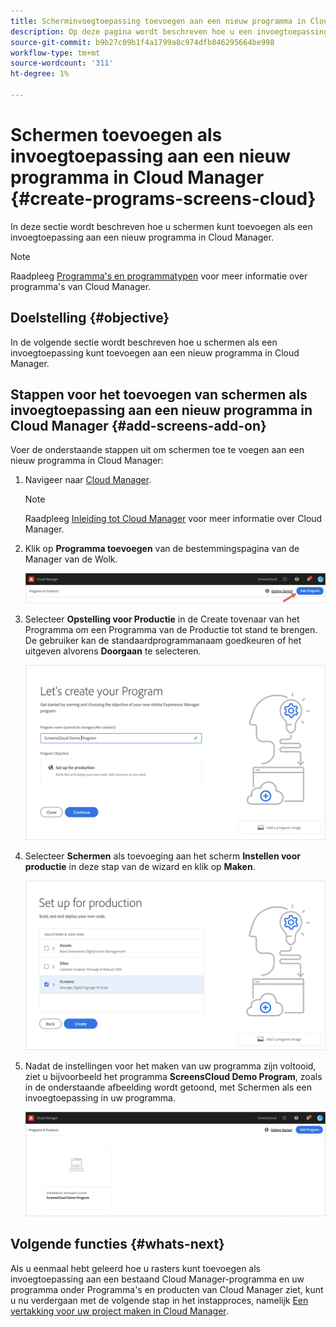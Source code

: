 ```yaml
---
title: Scherminvoegtoepassing toevoegen aan een nieuw programma in Cloud Manager
description: Op deze pagina wordt beschreven hoe u een invoegtoepassing voor schermen als Cloud Service toevoegt aan een nieuw programma in Cloud Manager for Screens.
source-git-commit: b9b27c09b1f4a1799a8c974dfb846295664be998
workflow-type: tm+mt
source-wordcount: '311'
ht-degree: 1%

---
```



# Schermen toevoegen als invoegtoepassing aan een nieuw programma in Cloud Manager {#create-programs-screens-cloud}

In deze sectie wordt beschreven hoe u schermen kunt toevoegen als een invoegtoepassing aan een nieuw programma in Cloud Manager.

>[!NOTE]
>Raadpleeg [Programma&#39;s en programmatypen](https://experienceleague.adobe.com/docs/experience-manager-cloud-service/onboarding/getting-access/understand-program-types.html?lang=en) voor meer informatie over programma&#39;s van Cloud Manager.

## Doelstelling {#objective}

In de volgende sectie wordt beschreven hoe u schermen als een invoegtoepassing kunt toevoegen aan een nieuw programma in Cloud Manager.

## Stappen voor het toevoegen van schermen als invoegtoepassing aan een nieuw programma in Cloud Manager {#add-screens-add-on}

Voer de onderstaande stappen uit om schermen toe te voegen aan een nieuw programma in Cloud Manager:

1. Navigeer naar [Cloud Manager](https://my.cloudmanager.adobe.com/).

   >[!NOTE]
   >Raadpleeg [Inleiding tot Cloud Manager](https://experienceleague.adobe.com/docs/experience-manager-cloud-service/onboarding/onboarding-concepts/cloud-manager-introduction.html?lang=en) voor meer informatie over Cloud Manager.

1. Klik op **Programma toevoegen** van de bestemmingspagina van de Manager van de Wolk.

   ![afbeelding](/help/screens-cloud/assets/onboarding/onboard-screens-addon1.png)

1. Selecteer **Opstelling voor Productie** in de Create tovenaar van het Programma om een Programma van de Productie tot stand te brengen. De gebruiker kan de standaardprogrammanaam goedkeuren of het uitgeven alvorens **Doorgaan** te selecteren.

   ![afbeelding](/help/screens-cloud/assets/onboarding/onboard-screens-addon2.png)

1. Selecteer **Schermen** als toevoeging aan het scherm **Instellen voor productie** in deze stap van de wizard en klik op **Maken**.

   ![afbeelding](/help/screens-cloud/assets/onboarding/onboard-screens-addon3.png)

1. Nadat de instellingen voor het maken van uw programma zijn voltooid, ziet u bijvoorbeeld het programma **ScreensCloud Demo Program**, zoals in de onderstaande afbeelding wordt getoond, met Schermen als een invoegtoepassing in uw programma.

   ![afbeelding](/help/screens-cloud/assets/onboarding/onboard-screens-addon4.png)

## Volgende functies {#whats-next}

Als u eenmaal hebt geleerd hoe u rasters kunt toevoegen als invoegtoepassing aan een bestaand Cloud Manager-programma en uw programma onder Programma&#39;s en producten van Cloud Manager ziet, kunt u nu verdergaan met de volgende stap in het instapproces, namelijk [Een vertakking voor uw project maken in Cloud Manager](/help/screens-cloud/onboarding-screens-cloud/creating-a-branch.md).

